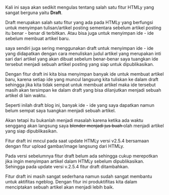 <!--t Memanfaatkan Fitur Draft Pada HTMLy t-->
<!--d Meningkatkan produktifitas menulis artikel dengan memanfaatkan fitur draft yang ada pada HTMLy untuk menampung ide - ide sebelum menulis artikel baru. d-->
<!--tag htmly,draft,tips blogging tag-->
<!--image https://masrud.com/content/images/htmly.png image-->

Kali ini saya akan sedikit mengulas tentang salah satu fitur HTMLy yang sangat berguna yaitu **Draft**. 

Draft merupakan salah satu fitur yang ada pada HTMLy yang berfungsi untuk menyimpan tulisan/artikel posting sementara sebelum artikel posting itu benar - benar di terbitkan. Atau bisa juga untuk menyimpan ide - ide sebelum membuat artikel baru.

saya sendiri juga sering menggunakan draft untuk menyimpan ide - ide yang didapatkan dengan cara menuliskan judul artikel yang merupakan inti sari dari artikel yang akan dibuat sebelum benar-benar saya tuangkan ide tersebut menjadi sebuah artikel posting yang siap untuk dipublikasikan. 

Dengan fitur draft ini kita bisa menyimpan banyak ide untuk membuat artikel baru, karena setiap ide yang muncul langsung kita tuliskan ke dalam draft sehingga jika kita tidak sempat untuk membuat artikel maka ide tersebut masih akan tersimpan ke dalam draft yang bisa dilanjutkan menjadi sebuah artikel di lain waktu.

Seperti inilah draft blog ini, banyak ide - ide yang saya dapatkan namun belum sempat saya tuangkan menjadi sebuah artikel. 

Akan tetapi itu bukanlah menjadi masalah karena ketika ada waktu senggang akan langsung saya <del>blender menjadi jus buah </del> olah menjadi artikel yang siap dipublikasikan.

<amp-img src="https://masrud.com/content/images/20150824073911-Draft%20di%20HTMLy.png"
     width="1053"
     height="638"
     layout="responsive"
     alt="Memanfaatkan Fitur Draft Pada HTMLy"></amp-img>

Fitur draft ini mncul pada saat update HTMLy versi v2.5.4 bersamaan dengan fitur upload gambar/image langsung dari HTMLy. 

Pada versi sebelumnya fitur draft belum ada sehingga cukup merepotkan jika ingin menyimpan artikel dalam HTMLy sebelum dipublikasikan. Sehingga pada update versi v.2.5.4 fitur draft ditambahkan.

Fitur draft ini masih sangat sederhana namun sudah sangat membantu untuk aktifitas ngeblog. Dengan fitur ini produktifitas kita dalam menciptakan sebuah artikel akan menjadi lebih baik.